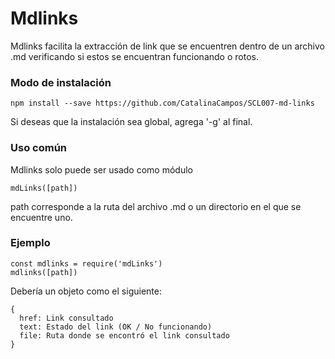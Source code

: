 # Mdlinks

Mdlinks facilita la extracción de link que se encuentren dentro de un archivo .md verificando si estos se encuentran funcionando o rotos. 

### Modo de instalación

```
npm install --save https://github.com/CatalinaCampos/SCL007-md-links
```
Si deseas que la instalación sea global, agrega '-g' al final.

### Uso común

Mdlinks solo puede ser usado como módulo

```
mdLinks([path])
```
path corresponde a la ruta del archivo .md o un directorio en el que se encuentre uno.

### Ejemplo

```
const mdlinks = require('mdLinks')
mdlinks([path])
```
Debería un objeto como el siguiente:

```
{
  href: Link consultado
  text: Estado del link (OK / No funcionando)
  file: Ruta donde se encontró el link consultado
}
```
